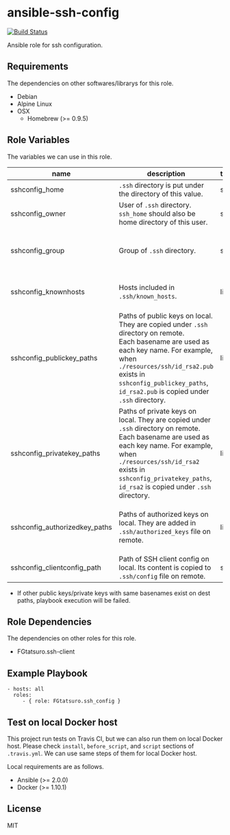 ansible-ssh-config
====================================

[![Build Status](https://travis-ci.org/FGtatsuro/ansible-ssh-config.svg?branch=master)](https://travis-ci.org/FGtatsuro/ansible-ssh-config)

Ansible role for ssh configuration.

Requirements
------------

The dependencies on other softwares/librarys for this role.

- Debian
- Alpine Linux
- OSX
  - Homebrew (>= 0.9.5)

Role Variables
--------------

The variables we can use in this role.

|name|description|type|default|
|---|---|---|---|
|sshconfig_home|`.ssh` directory is put under the directory of this value.|str|/root|
|sshconfig_owner|User of `.ssh` directory. `ssh_home` should also be home directory of this user.|str|root|
|sshconfig_group|Group of `.ssh` directory.|str|root(This value is only valid on Linux. For OSX, please use `wheel` or `admin` as same means.)|
|sshconfig_knownhosts|Hosts included in `.ssh/known_hosts`.|list|It isn't defined in default, and no host is added in known_hosts.|
|sshconfig_publickey_paths|Paths of public keys on local. They are copied under `.ssh` directory on remote.<br>Each basename are used as each key name. For example, when `./resources/ssh/id_rsa2.pub` exists in `sshconfig_publickey_paths`, `id_rsa2.pub` is copied under `.ssh` directory.|list|It isn't defined in default, and no public key is added under `.ssh` directory.|
|sshconfig_privatekey_paths|Paths of private keys on local. They are copied under `.ssh` directory on remote.<br>Each basename are used as each key name. For example, when `./resources/ssh/id_rsa2` exists in `sshconfig_privatekey_paths`, `id_rsa2` is copied under `.ssh` directory.|list|It isn't defined in default, and no public key is added under `.ssh` directory.|
|sshconfig_authorizedkey_paths|Paths of authorized keys on local. They are added in `.ssh/authorized_keys` file on remote.|list|It isn't defined in default, and no authorized key is added in `.ssh/authorized_keys` file.|
|sshconfig_clientconfig_path|Path of SSH client config on local. Its content is copied to `.ssh/config` file on remote.|str|It isn't defined in default.|

- If other public keys/private keys with same basenames exist on dest paths, playbook execution will be failed.

Role Dependencies
-----------------

The dependencies on other roles for this role.

- FGtatsuro.ssh-client

Example Playbook
----------------

    - hosts: all
      roles:
         - { role: FGtatsuro.ssh_config }

Test on local Docker host
-------------------------

This project run tests on Travis CI, but we can also run them on local Docker host.
Please check `install`, `before_script`, and `script` sections of `.travis.yml`.
We can use same steps of them for local Docker host.

Local requirements are as follows.

- Ansible (>= 2.0.0)
- Docker (>= 1.10.1)

License
-------

MIT
